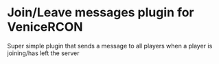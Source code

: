 # Join/Leave messages plugin for VeniceRCON

Super simple plugin that sends a message to all players when a player is joining/has left the server